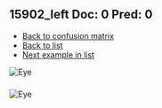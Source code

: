 ## 15902_left Doc: 0 Pred: 0
- [Back to confusion matrix](https://github.com/juliandewit/kaggle_retinopathy/blob/master/matrix.md)
- [Back to list](https://github.com/juliandewit/kaggle_retinopathy/blob/master/lists/00/list.md)
- [Next example in list](https://github.com/juliandewit/kaggle_retinopathy/blob/master/lists/00/15/15916_left.md)

![Eye](https://retinopaty.blob.core.windows.net/size1024/15902_left_0.jpeg)

### 

![Eye]()
